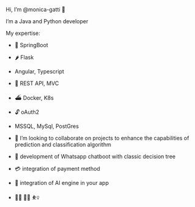 Hi, I’m @monica-gatti 👋 

I’m a Java and Python developer

My expertise:
- 🌱 SpringBoot
- 🌶️ Flask
-  Angular, Typescript
- :jigsaw: REST API, MVC
- ⛴️ Docker, K8s
- 🔓 oAuth2
- MSSQL, MySql, PostGres
- 💞️ I’m looking to collaborate on projects to enhance the capabilities of prediction and classification algorithm
- :round_pushpin: development of Whatsapp chatboot with classic decision tree
- :credit_card: integration of payment method
- :brain: integration of AI engine in your app

- 🧎‍♀️ :biking_woman: :basketball_woman:

<!---
monica-gatti/monica-gatti is a ✨ special ✨ repository because its `README.md` (this file) appears on your GitHub profile.
You can click the Preview link to take a look at your changes.
--->
